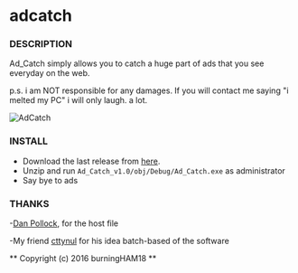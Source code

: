 # adcatch




### DESCRIPTION 

Ad_Catch simply allows you to catch a huge part of ads that you 
see everyday on the web.


p.s. i am NOT responsible for any damages. If you will contact me
     saying "i melted my PC" i will only laugh. a lot.

![AdCatch](http://i.imgur.com/S8nlc0k.png)


### INSTALL 

- Download the last release from [here](https://github.com/BurningHAM18/adcatch).
- Unzip and run 
`
Ad_Catch_v1.0/obj/Debug/Ad_Catch.exe
`
  as administrator
- Say bye to ads


### THANKS 

-[Dan Pollock](http://someonewhocares.org/), for the host file

-My friend [cttynul](https://github.com/cttynul) for his idea 
 batch-based of the software


** Copyright (c) 2016 burningHAM18  **
